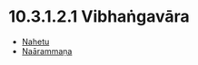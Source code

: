 # 10.3.1.2.1 Vibhaṅgavāra

* [Nahetu](10.3.1.2.1/Nahetu.md)
* [Naārammaṇa](10.3.1.2.1/Naarammana.md)
